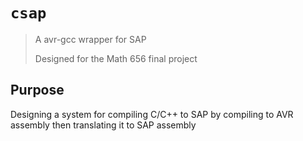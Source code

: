 # `csap`

> A avr-gcc wrapper for SAP
> 
> Designed for the Math 656 final project

## Purpose
Designing a system for compiling C/C++ to SAP by compiling to AVR assembly then translating it to SAP assembly